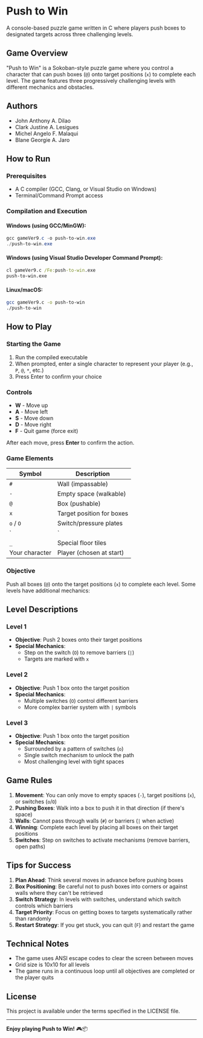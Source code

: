 # Push to Win

A console-based puzzle game written in C where players push boxes to designated targets across three challenging levels.

## Game Overview

"Push to Win" is a Sokoban-style puzzle game where you control a character that can push boxes (`@`) onto target positions (`x`) to complete each level. The game features three progressively challenging levels with different mechanics and obstacles.

## Authors

- John Anthony A. Dilao
- Clark Justine A. Lesigues
- Michel Angelo F. Malaqui
- Blane Georgie A. Jaro

## How to Run

### Prerequisites
- A C compiler (GCC, Clang, or Visual Studio on Windows)
- Terminal/Command Prompt access

### Compilation and Execution

#### Windows (using GCC/MinGW):
```powershell
gcc gameVer9.c -o push-to-win.exe
./push-to-win.exe
```

#### Windows (using Visual Studio Developer Command Prompt):
```cmd
cl gameVer9.c /Fe:push-to-win.exe
push-to-win.exe
```

#### Linux/macOS:
```bash
gcc gameVer9.c -o push-to-win
./push-to-win
```

## How to Play

### Starting the Game
1. Run the compiled executable
2. When prompted, enter a single character to represent your player (e.g., `P`, `@`, `*`, etc.)
3. Press Enter to confirm your choice

### Controls
- **W** - Move up
- **A** - Move left  
- **S** - Move down
- **D** - Move right
- **F** - Quit game (force exit)

After each move, press **Enter** to confirm the action.

### Game Elements

| Symbol | Description |
|--------|-------------|
| `#` | Wall (impassable) |
| `-` | Empty space (walkable) |
| `@` | Box (pushable) |
| `x` | Target position for boxes |
| `o` / `O` | Switch/pressure plates |
| `|` | Barriers (may be removed by switches) |
| `_` | Special floor tiles |
| Your character | Player (chosen at start) |

### Objective
Push all boxes (`@`) onto the target positions (`x`) to complete each level. Some levels have additional mechanics:

## Level Descriptions

### Level 1
- **Objective**: Push 2 boxes onto their target positions
- **Special Mechanics**: 
  - Step on the switch (`O`) to remove barriers (`|`)
  - Targets are marked with `x`

### Level 2  
- **Objective**: Push 1 box onto the target position
- **Special Mechanics**:
  - Multiple switches (`O`) control different barriers
  - More complex barrier system with `|` symbols

### Level 3
- **Objective**: Push 1 box onto the target position
- **Special Mechanics**:
  - Surrounded by a pattern of switches (`o`)
  - Single switch mechanism to unlock the path
  - Most challenging level with tight spaces

## Game Rules

1. **Movement**: You can only move to empty spaces (`-`), target positions (`x`), or switches (`o`/`O`)
2. **Pushing Boxes**: Walk into a box to push it in that direction (if there's space)
3. **Walls**: Cannot pass through walls (`#`) or barriers (`|` when active)
4. **Winning**: Complete each level by placing all boxes on their target positions
5. **Switches**: Step on switches to activate mechanisms (remove barriers, open paths)

## Tips for Success

1. **Plan Ahead**: Think several moves in advance before pushing boxes
2. **Box Positioning**: Be careful not to push boxes into corners or against walls where they can't be retrieved
3. **Switch Strategy**: In levels with switches, understand which switch controls which barriers
4. **Target Priority**: Focus on getting boxes to targets systematically rather than randomly
5. **Restart Strategy**: If you get stuck, you can quit (`F`) and restart the game

## Technical Notes

- The game uses ANSI escape codes to clear the screen between moves
- Grid size is 10x10 for all levels
- The game runs in a continuous loop until all objectives are completed or the player quits

## License

This project is available under the terms specified in the LICENSE file.

---

**Enjoy playing Push to Win!** 🎮📦
